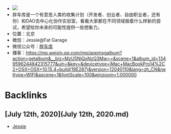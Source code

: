 - ![](https://firebasestorage.googleapis.com/v0/b/firescript-577a2.appspot.com/o/imgs%2Fapp%2Fvictor-wu%2FOiVXrTABWL.png?alt=media&token=09737d6d-80bd-4e04-b1ca-6ed73bb03352)
- 胖车库是一个有意思人类的收集计划（开发者、创业者、自由职业者，还有你）和DAO去中心化协作实验室，看看大家都在不同领域做着什么样新的尝试，希望给你未来的可能性提供一些想象力。
- 位置：北京
- 微信：Jessie@Fat Garage
- 微信公众号：[胖车库](胖车库.md)
- 播客：https://mp.weixin.qq.com/mp/appmsgalbum?action=getalbum&__biz=MzU5NjQxNzQ3Mw==&scene=1&album_id=1349596244842315777&uin=&key=&devicetype=iMac+MacBookPro14%2C2+OSX+OSX+10.15.4+build(19E287)&version=12040110&lang=zh_CN&nettype=WIFI&ascene=1&fontScale=100&winzoom=1.000000

# Backlinks
## [July 12th, 2020](July 12th, 2020.md)
- [Jessie](Jessie.md)

